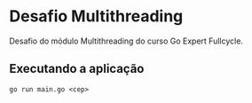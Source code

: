 # Desafio Multithreading  

Desafio do módulo Multithreading do curso Go Expert Fullcycle.  

## Executando a aplicação  

`go run main.go <cep>`

